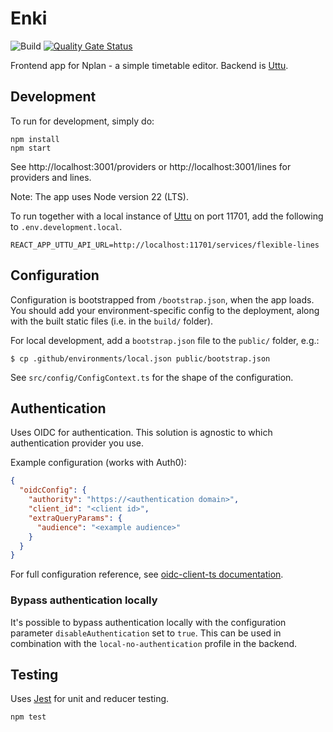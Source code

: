# Enki
![Build](https://github.com/entur/enki/actions/workflows/build.yml/badge.svg?event=push)
 [![Quality Gate Status](https://sonarcloud.io/api/project_badges/measure?project=entur_enki&metric=alert_status)](https://sonarcloud.io/dashboard?id=entur_enki)

Frontend app for Nplan - a simple timetable editor. Backend is [Uttu](https://github.com/entur/uttu).

## Development

To run for development, simply do:

```
npm install
npm start
```
See http://localhost:3001/providers or http://localhost:3001/lines for providers and lines.

Note: The app uses Node version 22 (LTS).

To run together with a local instance of [Uttu](https://github.com/entur/uttu) on port 11701, add the following to `.env.development.local`.

```
REACT_APP_UTTU_API_URL=http://localhost:11701/services/flexible-lines
```

## Configuration

Configuration is bootstrapped from `/bootstrap.json`, when the app loads. You should add your environment-specific
config to the deployment, along with the built static files (i.e. in the `build/` folder).

For local development, add a `bootstrap.json` file to the `public/` folder, e.g.:
```
$ cp .github/environments/local.json public/bootstrap.json
```

See `src/config/ConfigContext.ts` for the shape of the configuration.

## Authentication

Uses OIDC for authentication. This solution is agnostic to which authentication provider you use.

Example configuration (works with Auth0):

```json
{
  "oidcConfig": {
    "authority": "https://<authentication domain>",
    "client_id": "<client id>",
    "extraQueryParams": {
      "audience": "<example audience>"
    }
  }
}
  ```

For full configuration reference, see [oidc-client-ts documentation](https://authts.github.io/oidc-client-ts/interfaces/UserManagerSettings.html).

### Bypass authentication locally

It's possible to bypass authentication locally with the configuration parameter `disableAuthentication`
set to `true`. This can be used in combination with the `local-no-authentication` profile in the backend.


## Testing

Uses [Jest](https://facebook.github.io/jest) for unit and reducer testing.

```
npm test
```
